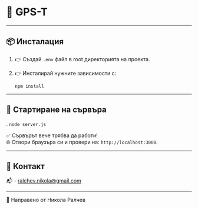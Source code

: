 # 🚀 GPS-T

---

## 📦 Инсталация

1. 👉 Създай `.env` файл в root директорията на проекта.
2. 👉 Инсталирай нужните зависимости с:

    ```
    npm install
    ```

---

## 🏁 Стартиране на сървъра
.
    ```
    node server.js
    ```

✅ Сървърът вече трябва да работи!  
🌐 Отвори браузъра си и провери на: `http://localhost:3000`.

---

## 🤝 Контакт

📬 - ralchev.nikola@gmail.com

---

🧠 Направено от Никола Ралчев
